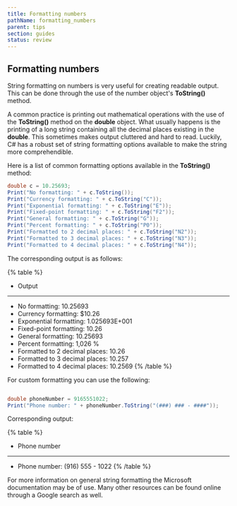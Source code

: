 ```yaml
---
title: Formatting numbers
pathName: formatting_numbers
parent: tips
section: guides
status: review
---
```


## Formatting numbers

String formatting on numbers is very useful for creating readable output. This can be done through the use of the number object's **ToString()** method.

A common practice is printing out mathematical operations with the use of the **ToString()** method on the **double** object. What usually happens is the printing of a long string containing all the decimal places existing in the **double**. This sometimes makes output cluttered and hard to read. Luckily, C# has a robust set of string formatting options available to make the string more comprehendible.

Here is a list of common formatting options available in the **ToString()** method:

```csharp
double c = 10.25693;
Print("No formatting: " + c.ToString());
Print("Currency formatting: " + c.ToString("C"));
Print("Exponential formatting: " + c.ToString("E"));
Print("Fixed-point formatting: " + c.ToString("F2"));
Print("General formatting: " + c.ToString("G"));
Print("Percent formatting: " + c.ToString("P0"));
Print("Formatted to 2 decimal places: " + c.ToString("N2"));
Print("Formatted to 3 decimal places: " + c.ToString("N3"));
Print("Formatted to 4 decimal places: " + c.ToString("N4"));
```

The corresponding output is as follows:

{% table %}

* Output

---

* No formatting: 10.25693
* Currency formatting: $10.26
* Exponential formatting: 1.025693E+001
* Fixed-point formatting: 10.26
* General formatting: 10.25693
* Percent formatting: 1,026 %
* Formatted to 2 decimal places: 10.26
* Formatted to 3 decimal places: 10.257
* Formatted to 4 decimal places: 10.2569
{% /table %}

For custom formatting you can use the following:

```csharp

double phoneNumber = 9165551022;
Print("Phone number: " + phoneNumber.ToString("(###) ### - ####"));
```

Corresponding output:

{% table %}

* Phone number

---

* Phone number: (916) 555 - 1022
{% /table %}

For more information on general string formatting the Microsoft documentation may be of use. Many other resources can be found online through a Google search as well.
